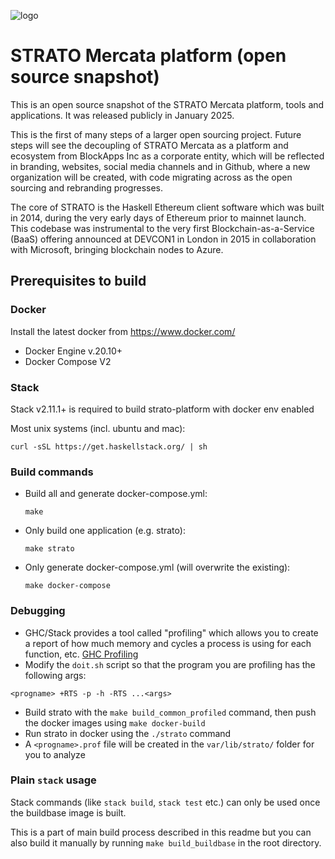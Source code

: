 ![logo](https://blockapps.net/wp-content/uploads/2025/01/STAKEABLE_GOLD_HALF.png)

# STRATO Mercata platform (open source snapshot)

This is an open source snapshot of the STRATO Mercata platform, tools and applications.  It was released publicly in January 2025.

This is the first of many steps of a larger open sourcing project.  Future steps will see the decoupling of STRATO Mercata as a
platform and ecosystem from BlockApps Inc as a corporate entity, which will be reflected in branding, websites, social media
channels and in Github, where a new organization will be created, with code migrating across as the open sourcing and rebranding
progresses.

The core of STRATO is the Haskell Ethereum client software which was built in 2014, during the very early days of Ethereum prior
to mainnet launch.   This codebase was instrumental to the very first Blockchain-as-a-Service (BaaS) offering announced at
DEVCON1 in London in 2015 in collaboration with Microsoft, bringing blockchain nodes to Azure.

## Prerequisites to build

### Docker
Install the latest docker from https://www.docker.com/

- Docker Engine v.20.10+
- Docker Compose V2

### Stack
Stack v2.11.1+ is required to build strato-platform with docker env enabled

Most unix systems (incl. ubuntu and mac):
```
curl -sSL https://get.haskellstack.org/ | sh
```


### Build commands
-  Build all and generate docker-compose.yml:
    ```
    make
    ```

- Only build one application (e.g. strato):
    ```
    make strato
    ```

- Only generate docker-compose.yml (will overwrite the existing):
    ```
    make docker-compose
    ```

### Debugging
- GHC/Stack provides a tool called "profiling" which allows you to create a report of how much memory and cycles a process is using for each function, etc. 
  [GHC Profiling](https://downloads.haskell.org/~ghc/latest/docs/html/users_guide/profiling.html)
- Modify the `doit.sh` script so that the program you are profiling has the following args:

```
<progname> +RTS -p -h -RTS ...<args>
```

- Build strato with the `make build_common_profiled` command, then push the docker images using `make docker-build`
- Run strato in docker using the `./strato` command
- A `<progname>.prof` file will be created in the `var/lib/strato/` folder for you to analyze

### Plain `stack` usage
Stack commands (like `stack build`, `stack test` etc.) can only be used once the buildbase image is built.

This is a part of main build process described in this readme but you can also build it manually by running
```make build_buildbase``` in the root directory.
